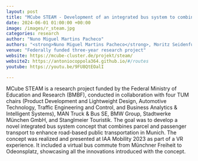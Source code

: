 ```yaml
---
layout: post
title: "MCube STEAM - Development of an integrated bus system to combine passenger and parcel transport"
date: 2024-06-01 01:00:00 +00:00
image: /images/r_steam.jpg
categories: research
author: "Nuno Miguel Martins Pacheco"
authors: "<strong>Nuno Miguel Martins Pacheco</strong>, Moritz Seidenfus, Martin Frank, Fabian Fehn, Roman Engelhardt, Benedikt Lienkamp, Markus Mörtl, Michael Roth, Johanna Golas, Jan Rössnig, Thorsten Bergmeier-Trede, Maximilian Wegner"
venue: "Federally funded three-year research project"
website: https://mcube-cluster.de/projekt/steam/
website2: https://antoniocoppola364.github.io/#/routes
youtube: https://youtu.be/9FU8QtEOalI

---
```


MCube STEAM is a research project funded by the Federal Ministry of Education and Research (BMBF), conducted in collaboration with four TUM chairs (Product Development and Lightweight Design, Automotive Technology, Traffic Engineering and Control, and Business Analytics & Intelligent Systems), MAN Truck & Bus SE, BMW Group, Stadtwerke München GmbH, and Stanglmeier Touristik. The goal was to develop a novel integrated bus system concept that combines parcel and passenger transport to enhance road-based public transportation in Munich. The concept was realized and presented at IAA Mobility 2023 as part of a VR experience. It included a virtual bus commute from Münchner Freiheit to Odeonsplatz, showcasing all the innovations introduced with the concept.

